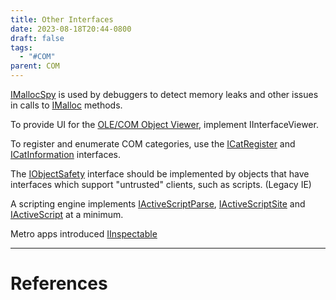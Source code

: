 ```yaml
---
title: Other Interfaces
date: 2023-08-18T20:44-0800
draft: false
tags:
  - "#COM"
parent: COM
---
```

[IMallocSpy](https://learn.microsoft.com/en-us/windows/win32/api/objidl/nn-objidl-imallocspy) is used by debuggers to detect memory leaks and other issues in calls to [IMalloc](https://learn.microsoft.com/en-us/windows/desktop/api/objidl/nn-objidl-imalloc) methods.

To provide UI for the [OLE/COM Object Viewer](https://learn.microsoft.com/en-us/windows/win32/com/ole-com-object-viewer), implement IInterfaceViewer.

To register and enumerate COM categories, use the [ICatRegister](https://learn.microsoft.com/en-us/windows/win32/api/comcat/nn-comcat-icatregister) and [ICatInformation](https://learn.microsoft.com/en-us/windows/win32/api/comcat/nn-comcat-icatinformation) interfaces.

The [IObjectSafety](https://learn.microsoft.com/en-us/previous-versions/windows/internet-explorer/ie-developer/platform-apis/aa768224(v=vs.85)) interface should be implemented by objects that have interfaces which support "untrusted" clients, such as scripts.  (Legacy IE)

A scripting engine implements [IActiveScriptParse](https://learn.microsoft.com/en-us/previous-versions/windows/internet-explorer/ie-developer/windows-scripting/reference/iactivescriptparse), [IActiveScriptSite](https://learn.microsoft.com/en-us/previous-versions/windows/internet-explorer/ie-developer/windows-scripting/reference/iactivescriptsite) and [IActiveScript](https://learn.microsoft.com/en-us/previous-versions/windows/internet-explorer/ie-developer/windows-scripting/reference/iactivescript) at a minimum.

Metro apps introduced [IInspectable](https://learn.microsoft.com/en-us/windows/win32/api/inspectable/nn-inspectable-iinspectable)

---
# References
